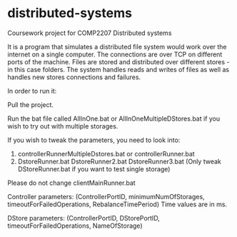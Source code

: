 # distributed-systems

Coursework project for COMP2207 Distributed systems

It is a program that simulates a distributed file system would work over the internet on a single computer. The connections are over TCP on different ports of the machine. Files are stored and distributed over different stores - in this case folders. The system handles reads and writes of files as well as handles new stores connections and failures. 

In order to run it:

Pull the project.

Run the bat file called AllInOne.bat or AllInOneMultipleDStores.bat if you wish to try out with multiple storages.

If you wish to tweak the parameters, you need to look into:
1. controllerRunnerMultipleDstores.bat or controllerRunner.bat
2. DstoreRunner.bat DstoreRunner2.bat DstoreRunner3.bat (Only tweak DStoreRunner.bat if you want to test single storage)

Please do not change clientMainRunner.bat

Controller parameters:
(ControllerPortID, minimumNumOfStorages, timeoutForFailedOperations, RebalanceTimePeriod) Time values are in ms.

DStore parameters:
(ControllerPortID, DStorePortID, timeoutForFailedOperations, NameOfStorage)
